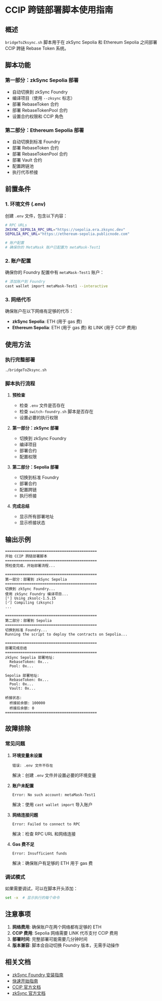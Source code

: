 # CCIP 跨链部署脚本使用指南

## 概述

`bridgeToZksync.sh` 脚本用于在 zkSync Sepolia 和 Ethereum Sepolia 之间部署 CCIP 跨链 Rebase Token 系统。

## 脚本功能

### 第一部分：zkSync Sepolia 部署
- 自动切换到 zkSync Foundry
- 编译项目（使用 `--zksync` 标志）
- 部署 RebaseToken 合约
- 部署 RebaseTokenPool 合约
- 设置合约权限和 CCIP 角色

### 第二部分：Ethereum Sepolia 部署
- 自动切换到标准 Foundry
- 部署 RebaseToken 合约
- 部署 RebaseTokenPool 合约
- 部署 Vault 合约
- 配置跨链池
- 执行代币桥接

## 前置条件

### 1. 环境文件 (.env)
创建 `.env` 文件，包含以下内容：

```bash
# RPC URLs
ZKSYNC_SEPOLIA_RPC_URL="https://sepolia.era.zksync.dev"
SEPOLIA_RPC_URL="https://ethereum-sepolia.publicnode.com"

# 账户配置
# 确保你的 MetaMask 账户已配置为 metaMask-Test1
```

### 2. 账户配置
确保你的 Foundry 配置中有 `metaMask-Test1` 账户：

```bash
# 添加账户到 Foundry
cast wallet import metaMask-Test1 --interactive
```

### 3. 网络代币
确保账户在以下网络有足够的代币：
- **zkSync Sepolia**: ETH (用于 gas 费)
- **Ethereum Sepolia**: ETH (用于 gas 费) 和 LINK (用于 CCIP 费用)

## 使用方法

### 执行完整部署
```bash
./bridgeToZksync.sh
```

### 脚本执行流程

1. **预检查**
   - 检查 `.env` 文件是否存在
   - 检查 `switch-foundry.sh` 脚本是否存在
   - 设置必要的执行权限

2. **第一部分：zkSync 部署**
   - 切换到 zkSync Foundry
   - 编译项目
   - 部署合约
   - 配置权限

3. **第二部分：Sepolia 部署**
   - 切换到标准 Foundry
   - 部署合约
   - 配置跨链
   - 执行桥接

4. **完成总结**
   - 显示所有部署地址
   - 显示桥接状态

## 输出示例

```
==========================================
开始 CCIP 跨链部署脚本
==========================================
预检查完成，开始部署流程...

==========================================
第一部分：部署到 zkSync Sepolia
==========================================
切换到 zkSync Foundry...
使用 zkSync Foundry 编译项目...
[⠃] Using zksolc-1.5.15
[⠊] Compiling (zksync)
...

==========================================
第二部分：部署到 Sepolia
==========================================
切换到标准 Foundry...
Running the script to deploy the contracts on Sepolia...

==========================================
部署完成总结
==========================================
zkSync Sepolia 部署地址:
  RebaseToken: 0x...
  Pool: 0x...

Sepolia 部署地址:
  RebaseToken: 0x...
  Pool: 0x...
  Vault: 0x...

桥接状态:
  桥接前余额: 100000
  桥接后余额: 0
==========================================
```

## 故障排除

### 常见问题

1. **环境变量未设置**
   ```
   错误: .env 文件不存在
   ```
   解决：创建 `.env` 文件并设置必要的环境变量

2. **账户未配置**
   ```
   Error: No such account: metaMask-Test1
   ```
   解决：使用 `cast wallet import` 导入账户

3. **网络连接问题**
   ```
   Error: Failed to connect to RPC
   ```
   解决：检查 RPC URL 和网络连接

4. **Gas 费不足**
   ```
   Error: Insufficient funds
   ```
   解决：确保账户有足够的 ETH 用于 gas 费

### 调试模式

如果需要调试，可以在脚本开头添加：
```bash
set -x  # 显示执行的每个命令
```

## 注意事项

1. **网络费用**: 确保账户在两个网络都有足够的 ETH
2. **CCIP 费用**: Sepolia 网络需要 LINK 代币支付 CCIP 费用
3. **部署时间**: 完整部署可能需要几分钟时间
4. **版本兼容**: 脚本会自动切换 Foundry 版本，无需手动操作

## 相关文档

- [zkSync Foundry 安装指南](./ZKSYNC_FOUNDRY_SETUP.md)
- [快速开始指南](./QUICK_START.md)
- [CCIP 官方文档](https://docs.chain.link/ccip)
- [zkSync 官方文档](https://docs.zksync.io)


